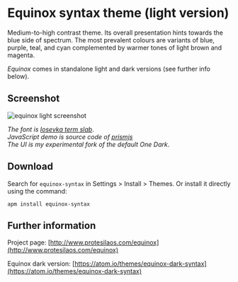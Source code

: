 # Equinox syntax theme (light version)

Medium-to-high contrast theme. Its overall presentation hints towards the blue side of spectrum. The most prevalent colours are variants of blue, purple, teal, and cyan complemented by warmer tones of light brown and magenta.

*Equinox* comes in standalone light and dark versions (see further info below).

## Screenshot

![equinox light screenshot](https://raw.githubusercontent.com/protesilaos/prot16/master/equinox/img/equinox_light_sample.png)

*The font is [Iosevka term slab](https://github.com/be5invis/Iosevka)*.  
*JavaScript demo is source code of [prismjs](http://prismjs.com/)*  
*The UI is my experimental fork of the default One Dark*.

## Download

Search for `equinox-syntax` in Settings > Install > Themes. Or install it directly using the command:

```shell
apm install equinox-syntax
```

## Further information

Project page: [http://www.protesilaos.com/equinox](http://www.protesilaos.com/equinox)

Equinox dark version: [https://atom.io/themes/equinox-dark-syntax](https://atom.io/themes/equinox-dark-syntax)
